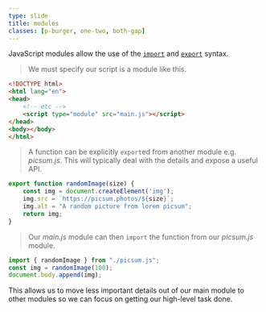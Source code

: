 ```yaml
---
type: slide
title: modules
classes: [p-burger, one-two, both-gap]
---
```


JavaScript modules allow the use of the [`import`] and [`export`] syntax.


> We must specify our script is a module like this.

```html {hl_lines=5}
<!DOCTYPE html>
<html lang="en">
<head>
    <!-- etc -->
    <script type="module" src="main.js"></script>
</head>
<body></body>
</html>
```

> A function can be explicitly `export`ed from another module e.g. *picsum.js*.
This will typically deal with the details and expose a useful API.

```js {hl_lines=1}
export function randomImage(size) {
    const img = document.createElement('img');
    img.src = `https://picsum.photos/${size}`;
    img.alt = "A random picture from lorem picsum";
    return img;
}
```

> Our *main.js* module can then `import` the function from our *picsum.js* module.

```js {hl_lines=1}
import { randomImage } from "./picsum.js";
const img = randomImage(100);
document.body.append(img);
```


This allows us to move less important details out of our main module to other modules so we can focus on getting our high-level task done. 

[`import`]: https://developer.mozilla.org/en-US/docs/Web/JavaScript/Reference/Statements/import
[`export`]: https://developer.mozilla.org/en-US/docs/Web/JavaScript/Reference/Statements/export